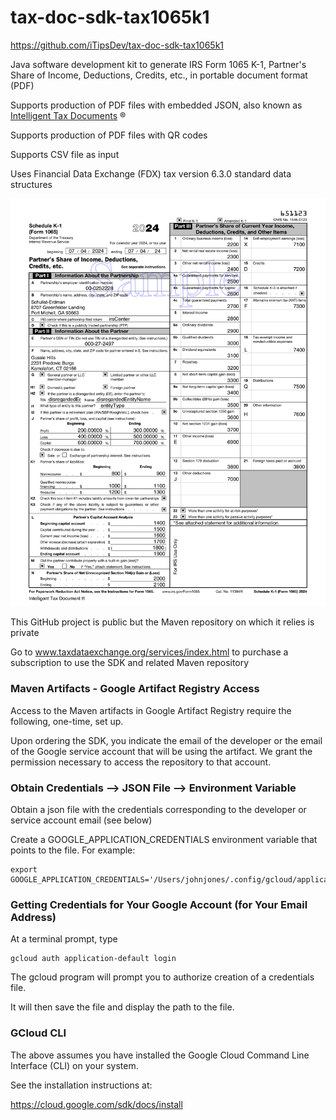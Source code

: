 # tax-doc-sdk-tax1065k1

https://github.com/iTipsDev/tax-doc-sdk-tax1065k1

Java software development kit to generate IRS Form 1065 K-1, Partner's Share of Income, Deductions, Credits, etc., in portable document format (PDF)

Supports production of PDF files with embedded JSON, also known as [Intelligent Tax Documents](https://www.taxdataexchange.org/intelligent) :registered:

Supports production of PDF files with QR codes

Supports CSV file as input

Uses Financial Data Exchange (FDX) tax version 6.3.0 standard data structures

<img alt="Sample Form" src="output/company1/000001/000001.download.png" width="850"/>

This GitHub project is public but the Maven repository on which it relies is private

Go to www.taxdataexchange.org/services/index.html to purchase a subscription to use the SDK and related Maven repository


### Maven Artifacts - Google Artifact Registry Access

Access to the Maven artifacts in Google Artifact Registry require the following, one-time, set up.

Upon ordering the SDK, you indicate the email of the developer or the email of the Google service account that will be using the artifact. We grant the permission necessary to access the repository to that account.



### Obtain Credentials --> JSON File --> Environment Variable
 
Obtain a json file with the credentials corresponding to the developer or service account email (see below)
 
Create a GOOGLE_APPLICATION_CREDENTIALS environment variable that points to the file. For example:

```
export GOOGLE_APPLICATION_CREDENTIALS='/Users/johnjones/.config/gcloud/application_default_credentials.json'
```

### Getting Credentials for Your Google Account (for Your Email Address)

At a terminal prompt, type

```
gcloud auth application-default login
```

The gcloud program will prompt you to authorize creation of a credentials file. 

It will then save the file and display the path to the file.


### GCloud CLI 

The above assumes you have installed the Google Cloud Command Line Interface (CLI) on your system.

See the installation instructions at:

https://cloud.google.com/sdk/docs/install


